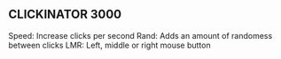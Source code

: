 ## CLICKINATOR 3000
Speed: Increase clicks per second
Rand: Adds an amount of randomess between clicks
LMR: Left, middle or right mouse button
